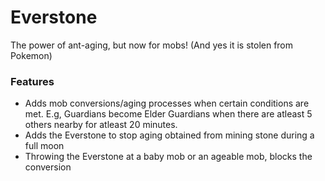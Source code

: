 # Everstone<!--$headerTitle--><!--$pmc:delete-->

The power of ant-aging, but now for mobs! (And yes it is stolen from Pokemon)<!--$pmc:headerSize-->

### Features
- Adds mob conversions/aging processes when certain conditions are met. E.g, Guardians become Elder Guardians when there are atleast 5 others nearby for atleast 20 minutes.
- Adds the Everstone to stop aging obtained from mining stone during a full moon
- Throwing the Everstone at a baby mob or an ageable mob, blocks the conversion
